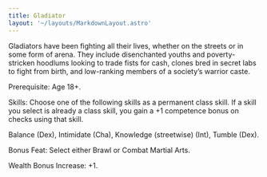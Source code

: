 ```yaml
---
title: Gladiator
layout: '~/layouts/MarkdownLayout.astro'
---
```

Gladiators have been fighting all their lives, whether on the streets or in
some form of arena. They include disenchanted youths and poverty-stricken
hoodlums looking to trade fists for cash, clones bred in secret labs to fight
from birth, and low-ranking members of a society’s warrior caste.

Prerequisite: Age 18+.

Skills: Choose one of the following skills as a permanent class skill. If a
skill you select is already a class skill, you gain a +1 competence bonus on
checks using that skill.

Balance (Dex), Intimidate (Cha), Knowledge (streetwise) (Int), Tumble (Dex).

Bonus Feat: Select either Brawl or Combat Martial Arts.

Wealth Bonus Increase: +1.

